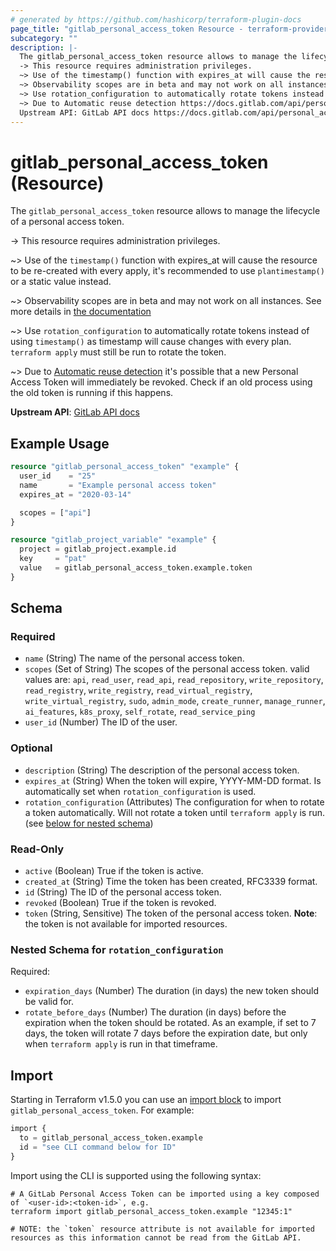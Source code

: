 ```yaml
---
# generated by https://github.com/hashicorp/terraform-plugin-docs
page_title: "gitlab_personal_access_token Resource - terraform-provider-gitlab"
subcategory: ""
description: |-
  The gitlab_personal_access_token resource allows to manage the lifecycle of a personal access token.
  -> This resource requires administration privileges.
  ~> Use of the timestamp() function with expires_at will cause the resource to be re-created with every apply, it's recommended to use plantimestamp() or a static value instead.
  ~> Observability scopes are in beta and may not work on all instances. See more details in the documentation https://docs.gitlab.com/operations/tracing/
  ~> Use rotation_configuration to automatically rotate tokens instead of using timestamp() as timestamp will cause changes with every plan. terraform apply must still be run to rotate the token.
  ~> Due to Automatic reuse detection https://docs.gitlab.com/api/personal_access_tokens/#automatic-reuse-detection it's possible that a new Personal Access Token will immediately be revoked. Check if an old process using the old token is running if this happens.
  Upstream API: GitLab API docs https://docs.gitlab.com/api/personal_access_tokens/
---
```


# gitlab_personal_access_token (Resource)

The `gitlab_personal_access_token` resource allows to manage the lifecycle of a personal access token.

-> This resource requires administration privileges.

~> Use of the `timestamp()` function with expires_at will cause the resource to be re-created with every apply, it's recommended to use `plantimestamp()` or a static value instead.

~> Observability scopes are in beta and may not work on all instances. See more details in [the documentation](https://docs.gitlab.com/operations/tracing/)

~> Use `rotation_configuration` to automatically rotate tokens instead of using `timestamp()` as timestamp will cause changes with every plan. `terraform apply` must still be run to rotate the token.

~> Due to [Automatic reuse detection](https://docs.gitlab.com/api/personal_access_tokens/#automatic-reuse-detection) it's possible that a new Personal Access Token will immediately be revoked. Check if an old process using the old token is running if this happens.

**Upstream API**: [GitLab API docs](https://docs.gitlab.com/api/personal_access_tokens/)

## Example Usage

```terraform
resource "gitlab_personal_access_token" "example" {
  user_id    = "25"
  name       = "Example personal access token"
  expires_at = "2020-03-14"

  scopes = ["api"]
}

resource "gitlab_project_variable" "example" {
  project = gitlab_project.example.id
  key     = "pat"
  value   = gitlab_personal_access_token.example.token
}
```

<!-- schema generated by tfplugindocs -->
## Schema

### Required

- `name` (String) The name of the personal access token.
- `scopes` (Set of String) The scopes of the personal access token. valid values are: `api`, `read_user`, `read_api`, `read_repository`, `write_repository`, `read_registry`, `write_registry`, `read_virtual_registry`, `write_virtual_registry`, `sudo`, `admin_mode`, `create_runner`, `manage_runner`, `ai_features`, `k8s_proxy`, `self_rotate`, `read_service_ping`
- `user_id` (Number) The ID of the user.

### Optional

- `description` (String) The description of the personal access token.
- `expires_at` (String) When the token will expire, YYYY-MM-DD format. Is automatically set when `rotation_configuration` is used.
- `rotation_configuration` (Attributes) The configuration for when to rotate a token automatically. Will not rotate a token until `terraform apply` is run. (see [below for nested schema](#nestedatt--rotation_configuration))

### Read-Only

- `active` (Boolean) True if the token is active.
- `created_at` (String) Time the token has been created, RFC3339 format.
- `id` (String) The ID of the personal access token.
- `revoked` (Boolean) True if the token is revoked.
- `token` (String, Sensitive) The token of the personal access token. **Note**: the token is not available for imported resources.

<a id="nestedatt--rotation_configuration"></a>
### Nested Schema for `rotation_configuration`

Required:

- `expiration_days` (Number) The duration (in days) the new token should be valid for.
- `rotate_before_days` (Number) The duration (in days) before the expiration when the token should be rotated. As an example, if set to 7 days, the token will rotate 7 days before the expiration date, but only when `terraform apply` is run in that timeframe.

## Import

Starting in Terraform v1.5.0 you can use an [import block](https://developer.hashicorp.com/terraform/language/import) to import `gitlab_personal_access_token`. For example:
```terraform
import {
  to = gitlab_personal_access_token.example
  id = "see CLI command below for ID"
}
```

Import using the CLI is supported using the following syntax:

```shell
# A GitLab Personal Access Token can be imported using a key composed of `<user-id>:<token-id>`, e.g.
terraform import gitlab_personal_access_token.example "12345:1"

# NOTE: the `token` resource attribute is not available for imported resources as this information cannot be read from the GitLab API.
```
